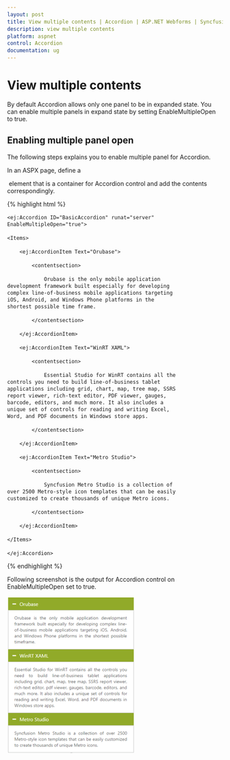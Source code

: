 ```yaml
---
layout: post
title: View multiple contents | Accordion | ASP.NET Webforms | Syncfusion
description: view multiple contents
platform: aspnet
control: Accordion 
documentation: ug
---
```


# View multiple contents

By default Accordion allows only one panel to be in expanded state. You can enable multiple panels in expand state by setting EnableMultipleOpen to true.

## Enabling multiple panel open

The following steps explains you to enable multiple panel for Accordion.

In an ASPX page, define a <div> element that is a container for Accordion control and add the contents correspondingly.

{% highlight html %}



<div style="width:400px">     

    <ej:Accordion ID="BasicAccordion" runat="server" EnableMultipleOpen="true">

    <Items>

        <ej:AccordionItem Text="Orubase">

            <contentsection>

                Orubase is the only mobile application development framework built especially for developing complex line-of-business mobile applications targeting iOS, Android, and Windows Phone platforms in the shortest possible time frame. 

            </contentsection>

        </ej:AccordionItem>

        <ej:AccordionItem Text="WinRT XAML">

            <contentsection>

                Essential Studio for WinRT contains all the controls you need to build line-of-business tablet applications including grid, chart, map, tree map, SSRS report viewer, rich-text editor, PDF viewer, gauges, barcode, editors, and much more. It also includes a unique set of controls for reading and writing Excel, Word, and PDF documents in Windows store apps.

            </contentsection>

        </ej:AccordionItem>

        <ej:AccordionItem Text="Metro Studio">

            <contentsection>

                Syncfusion Metro Studio is a collection of over 2500 Metro-style icon templates that can be easily customized to create thousands of unique Metro icons. 

            </contentsection>

        </ej:AccordionItem>

    </Items>

    </ej:Accordion>

</div>



{% endhighlight %}

Following screenshot is the output for Accordion control on EnableMultipleOpen set to true.

 ![](View-multiple-contents_images/View-multiple-contents_img1.png)





